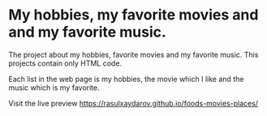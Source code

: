 <h1>My hobbies, my favorite movies and and my favorite music.</h1>
The project about my hobbies, favorite movies and my favorite music. This projects contain only HTML code.

Each list in the web page is my hobbies, the movie which I like and the music which is my favorite.

Visit the live preview https://rasulxaydarov.github.io/foods-movies-places/
